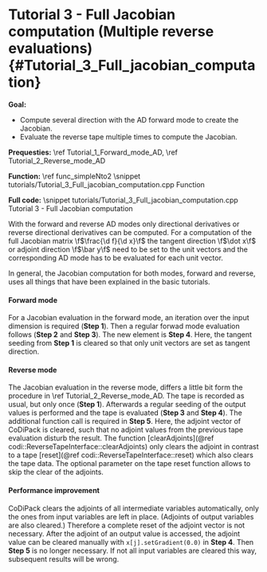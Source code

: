 Tutorial 3 - Full Jacobian computation (Multiple reverse evaluations) {#Tutorial_3_Full_jacobian_computation}
=======

**Goal:** 
 - Compute several direction with the AD forward mode to create the Jacobian.
 - Evaluate the reverse tape multiple times to compute the Jacobian.

**Prequesties:** \ref Tutorial_1_Forward_mode_AD, \ref Tutorial_2_Reverse_mode_AD

**Function:** \ref func_simpleNto2
\snippet tutorials/Tutorial_3_Full_jacobian_computation.cpp Function

**Full code:**
\snippet tutorials/Tutorial_3_Full_jacobian_computation.cpp Tutorial 3 - Full Jacobian computation

With the forward and reverse AD modes only directional derivatives or reverse directional derivatives can be computed.
For a computation of the full Jacobian matrix \f$\frac{\d f}{\d x}\f$ the tangent direction \f$\dot x\f$ or adjoint
direction \f$\bar y\f$ need to be set to the unit vectors and the corresponding AD mode has to be evaluated for each
unit vector.

In general, the Jacobian computation for both modes, forward and reverse, uses all things that have been explained in
the basic tutorials.

#### Forward mode ####

For a Jacobian evaluation in the forward mode, an iteration over the input dimension is required (**Step 1**). Then a
regular forwad mode evaluation follows (**Step 2** and **Step 3**). The new element is **Step 4**. Here, the tangent
seeding from **Step 1** is cleared so that only unit vectors are set as tangent direction.

#### Reverse mode ####

The Jacobian evaluation in the reverse mode, differs a little bit form the procedure in
\ref Tutorial_2_Reverse_mode_AD. The tape is recorded as usual, but only once (**Step 1**). Afterwards a regular seeding
of the output values is performed and the tape is evaluated (**Step 3** and **Step 4**). The additional function call is
required in **Step 5**. Here, the adjoint vector of CoDiPack is cleared, such that no adjoint values from the previous 
tape evaluation disturb the result. The function [clearAdjoints](@ref codi::ReverseTapeInterface::clearAdjoints) only 
clears the adjoint in contrast to a tape [reset](@ref codi::ReverseTapeInterface::reset) which also clears the tape data.
The optional parameter on the tape reset function allows to skip the clear of the adjoints.

#### Performance improvement ####

CoDiPack clears the adjoints of all intermediate variables automatically, only the ones from input variables are left in
place. (Adjoints of output variables are also cleared.) Therefore a complete reset of the adjoint vector is not necessary.
After the adjoint of an output value is accessed, the adjoint value can be cleared manually with `x[j].setGradient(0.0)`
in **Step 4**. Then **Step 5** is no longer necessary. If not all input variables are cleared this way, 
subsequent results will be wrong.







